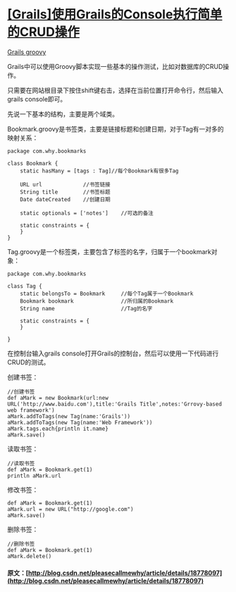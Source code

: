 #  [ [Grails]使用Grails的Console执行简单的CRUD操作 ](/pleasecallmewhy/article/details/18778097)

[ Grails ](http://www.csdn.net/tag/Grails) [ groovy ](http://www.csdn.net/tag/groovy)

Grails中可以使用Groovy脚本实现一些基本的操作测试，比如对数据库的CRUD操作。 

只需要在网站根目录下按住shift键右击，选择在当前位置打开命令行，然后输入grails console即可。 

  


先说一下基本的结构，主要是两个域类。 

Bookmark.groovy是书签类，主要是链接标题和创建日期，对于Tag有一对多的映射关系： 
    
    
    package com.why.bookmarks
    
    class Bookmark {
        static hasMany = [tags : Tag]//每个Bookmark有很多Tag
            
        URL url             //书签链接
        String title        //书签标题
        Date dateCreated    //创建日期
    
        static optionals = ['notes']    //可选的备注
        
        static constraints = {
        }
    }
    

  
Tag.groovy是一个标签类，主要包含了标签的名字，归属于一个bookmark对象： 
    
    
    package com.why.bookmarks
    
    class Tag {
        static belongsTo = Bookmark     //每个Tag属于一个Bookmark
        Bookmark bookmark               //所归属的Bookmark
        String name                     //Tag的名字
        
        static constraints = {
        }
        
    }
    

  
在控制台输入grails console打开Grails的控制台，然后可以使用一下代码进行CRUD的测试。 

创建书签：    

    
    
    //创建书签
    def aMark = new Bookmark(url:new URL('http://www.baidu.com'),title:'Grails Title',notes:'Grrovy-based web framework')
    aMark.addToTags(new Tag(name:'Grails'))
    aMark.addToTags(new Tag(name:'Web Framework'))
    aMark.tags.each{println it.name}
    aMark.save()

  
读取书签： 
    
    
    //读取书签
    def aMark = Bookmark.get(1)
    println aMark.url

  
修改书签： 
    
    
    def aMark = Bookmark.get(1)
    aMark.url = new URL("http://google.com")
    aMark.save()

  
删除书签： 
    
    
    //删除书签
    def aMark = Bookmark.get(1)
    aMark.delete()

  
  

#### 原文：[http://blog.csdn.net/pleasecallmewhy/article/details/18778097](http://blog.csdn.net/pleasecallmewhy/article/details/18778097)